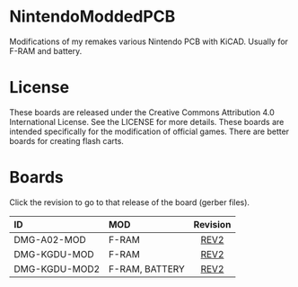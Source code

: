 # NintendoModdedPCB

Modifications of my remakes various Nintendo PCB with KiCAD. Usually for F-RAM and battery.

# License

These boards are released under the Creative Commons Attribution 4.0 International License. See the LICENSE for more details. These boards are intended specifically for the modification of official games. There are better boards for creating flash carts.

# Boards

Click the revision to go to that release of the board (gerber files).

| ID            | MOD            | Revision |
| :------------ | :------------- | :------: |
| DMG-A02-MOD   | F-RAM          | [REV2](https://github.com/Chase-san/NintendoModdedPCB/releases/tag/dmg-a02-mod-rev2) |
| DMG-KGDU-MOD  | F-RAM          | [REV2](https://github.com/Chase-san/NintendoModdedPCB/releases/tag/dmg-kgdu-mod-rev2) |
| DMG-KGDU-MOD2 | F-RAM, BATTERY | [REV2](https://github.com/Chase-san/NintendoModdedPCB/releases/tag/dmg-kgdu-mod2-rev2) |

